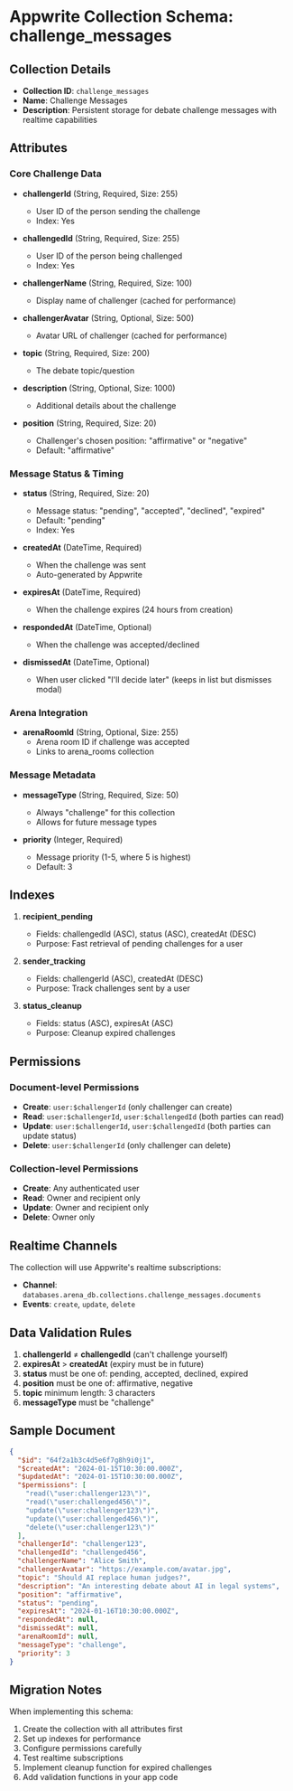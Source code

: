# Appwrite Collection Schema: challenge_messages

## Collection Details
- **Collection ID**: `challenge_messages`
- **Name**: Challenge Messages
- **Description**: Persistent storage for debate challenge messages with realtime capabilities

## Attributes

### Core Challenge Data
- **challengerId** (String, Required, Size: 255)
  - User ID of the person sending the challenge
  - Index: Yes

- **challengedId** (String, Required, Size: 255)  
  - User ID of the person being challenged
  - Index: Yes

- **challengerName** (String, Required, Size: 100)
  - Display name of challenger (cached for performance)

- **challengerAvatar** (String, Optional, Size: 500)
  - Avatar URL of challenger (cached for performance)

- **topic** (String, Required, Size: 200)
  - The debate topic/question

- **description** (String, Optional, Size: 1000)
  - Additional details about the challenge

- **position** (String, Required, Size: 20)
  - Challenger's chosen position: "affirmative" or "negative"
  - Default: "affirmative"

### Message Status & Timing
- **status** (String, Required, Size: 20)
  - Message status: "pending", "accepted", "declined", "expired"
  - Default: "pending"
  - Index: Yes

- **createdAt** (DateTime, Required)
  - When the challenge was sent
  - Auto-generated by Appwrite

- **expiresAt** (DateTime, Required)
  - When the challenge expires (24 hours from creation)

- **respondedAt** (DateTime, Optional)
  - When the challenge was accepted/declined

- **dismissedAt** (DateTime, Optional)
  - When user clicked "I'll decide later" (keeps in list but dismisses modal)

### Arena Integration
- **arenaRoomId** (String, Optional, Size: 255)
  - Arena room ID if challenge was accepted
  - Links to arena_rooms collection

### Message Metadata
- **messageType** (String, Required, Size: 50)
  - Always "challenge" for this collection
  - Allows for future message types

- **priority** (Integer, Required)
  - Message priority (1-5, where 5 is highest)
  - Default: 3

## Indexes

1. **recipient_pending**
   - Fields: challengedId (ASC), status (ASC), createdAt (DESC)
   - Purpose: Fast retrieval of pending challenges for a user

2. **sender_tracking**
   - Fields: challengerId (ASC), createdAt (DESC)
   - Purpose: Track challenges sent by a user

3. **status_cleanup**
   - Fields: status (ASC), expiresAt (ASC)
   - Purpose: Cleanup expired challenges

## Permissions

### Document-level Permissions
- **Create**: `user:$challengerId` (only challenger can create)
- **Read**: `user:$challengerId`, `user:$challengedId` (both parties can read)
- **Update**: `user:$challengerId`, `user:$challengedId` (both parties can update status)
- **Delete**: `user:$challengerId` (only challenger can delete)

### Collection-level Permissions
- **Create**: Any authenticated user
- **Read**: Owner and recipient only
- **Update**: Owner and recipient only
- **Delete**: Owner only

## Realtime Channels

The collection will use Appwrite's realtime subscriptions:
- **Channel**: `databases.arena_db.collections.challenge_messages.documents`
- **Events**: `create`, `update`, `delete`

## Data Validation Rules

1. **challengerId** ≠ **challengedId** (can't challenge yourself)
2. **expiresAt** > **createdAt** (expiry must be in future)
3. **status** must be one of: pending, accepted, declined, expired
4. **position** must be one of: affirmative, negative
5. **topic** minimum length: 3 characters
6. **messageType** must be "challenge"

## Sample Document
```json
{
  "$id": "64f2a1b3c4d5e6f7g8h9i0j1",
  "$createdAt": "2024-01-15T10:30:00.000Z",
  "$updatedAt": "2024-01-15T10:30:00.000Z",
  "$permissions": [
    "read(\"user:challenger123\")",
    "read(\"user:challenged456\")",
    "update(\"user:challenger123\")",
    "update(\"user:challenged456\")",
    "delete(\"user:challenger123\")"
  ],
  "challengerId": "challenger123",
  "challengedId": "challenged456", 
  "challengerName": "Alice Smith",
  "challengerAvatar": "https://example.com/avatar.jpg",
  "topic": "Should AI replace human judges?",
  "description": "An interesting debate about AI in legal systems",
  "position": "affirmative",
  "status": "pending",
  "expiresAt": "2024-01-16T10:30:00.000Z",
  "respondedAt": null,
  "dismissedAt": null,
  "arenaRoomId": null,
  "messageType": "challenge",
  "priority": 3
}
```

## Migration Notes

When implementing this schema:
1. Create the collection with all attributes first
2. Set up indexes for performance
3. Configure permissions carefully
4. Test realtime subscriptions
5. Implement cleanup function for expired challenges
6. Add validation functions in your app code 